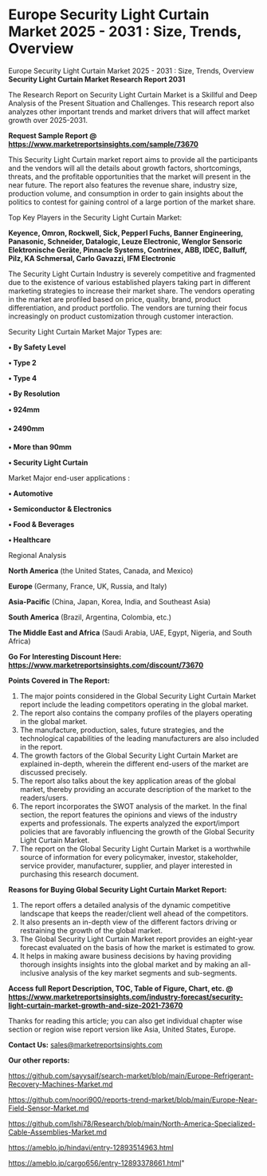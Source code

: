# Europe Security Light Curtain Market 2025 - 2031 : Size, Trends, Overview
Europe Security Light Curtain Market 2025 - 2031 : Size, Trends, Overview
<strong>Security Light Curtain Market Research Report 2031</strong>

The Research Report on Security Light Curtain Market is a Skillful and Deep Analysis of the Present Situation and Challenges. This research report also analyzes other important trends and market drivers that will affect market growth over 2025-2031.

<strong>Request Sample Report @ <a href=https://www.marketreportsinsights.com/sample/73670>https://www.marketreportsinsights.com/sample/73670</a></strong>

This Security Light Curtain market report aims to provide all the participants and the vendors will all the details about growth factors, shortcomings, threats, and the profitable opportunities that the market will present in the near future. The report also features the revenue share, industry size, production volume, and consumption in order to gain insights about the politics to contest for gaining control of a large portion of the market share.

Top Key Players in the Security Light Curtain Market:

<strong>Keyence, Omron, Rockwell, Sick, Pepperl Fuchs, Banner Engineering, Panasonic, Schneider, Datalogic, Leuze Electronic, Wenglor Sensoric Elektronische Geräte, Pinnacle Systems, Contrinex, ABB, IDEC, Balluff, Pilz, KA Schmersal, Carlo Gavazzi, IFM Electronic</strong>

The Security Light Curtain Industry is severely competitive and fragmented due to the existence of various established players taking part in different marketing strategies to increase their market share. The vendors operating in the market are profiled based on price, quality, brand, product differentiation, and product portfolio. The vendors are turning their focus increasingly on product customization through customer interaction.

Security Light Curtain Market Major Types are:

<strong>• By Safety Level

• Type 2

• Type 4

• By Resolution

• 924mm

• 2490mm

• More than 90mm

• Security Light Curtain</strong>

Market Major end-user applications :

<strong>• Automotive

• Semiconductor & Electronics

• Food & Beverages

• Healthcare</strong>

Regional Analysis

</u><strong><b>North America</b></strong> (the United States, Canada, and Mexico)

<strong><b>Europe </b></strong>(Germany, France, UK, Russia, and Italy)

<strong><b>Asia-Pacific</b></strong> (China, Japan, Korea, India, and Southeast Asia)

<strong><b>South America</b></strong> (Brazil, Argentina, Colombia, etc.)

<strong><b>The Middle East and Africa</b></strong> (Saudi Arabia, UAE, Egypt, Nigeria, and South Africa)

<strong>Go For Interesting Discount Here: <a href=https://www.marketreportsinsights.com/discount/73670>https://www.marketreportsinsights.com/discount/73670</a></strong>

<strong>Points Covered in The Report:</strong>
<ol>
  <li>The major points considered in the Global Security Light Curtain Market report include the leading competitors operating in the global market.</li>
  <li>The report also contains the company profiles of the players operating in the global market.</li>
  <li>The manufacture, production, sales, future strategies, and the technological capabilities of the leading manufacturers are also included in the report.</li>
  <li>The growth factors of the Global Security Light Curtain Market are explained in-depth, wherein the different end-users of the market are discussed precisely.</li>
  <li>The report also talks about the key application areas of the global market, thereby providing an accurate description of the market to the readers/users.</li>
  <li>The report incorporates the SWOT analysis of the market. In the final section, the report features the opinions and views of the industry experts and professionals. The experts analyzed the export/import policies that are favorably influencing the growth of the Global Security Light Curtain Market.</li>
  <li>The report on the Global Security Light Curtain Market is a worthwhile source of information for every policymaker, investor, stakeholder, service provider, manufacturer, supplier, and player interested in purchasing this research document.</li>
</ol>
<strong>Reasons for Buying Global Security Light Curtain Market Report:</strong>

<ol>
  <li>The report offers a detailed analysis of the dynamic competitive landscape that keeps the reader/client well ahead of the competitors.</li>
  <li>It also presents an in-depth view of the different factors driving or restraining the growth of the global market.</li>
  <li>The Global Security Light Curtain Market report provides an eight-year forecast evaluated on the basis of how the market is estimated to grow.</li>
  <li>It helps in making aware business decisions by having providing thorough insights insights into the global market and by making an all-inclusive analysis of the key market segments and sub-segments.</li>
</ol>
<strong>Access full Report Description, TOC, Table of Figure, Chart, etc. @ <a href=https://www.marketreportsinsights.com/industry-forecast/security-light-curtain-market-growth-and-size-2021-73670>https://www.marketreportsinsights.com/industry-forecast/security-light-curtain-market-growth-and-size-2021-73670</a></strong>


Thanks for reading this article; you can also get individual chapter wise section or region wise report version like Asia, United States, Europe.

<strong>Contact Us:</strong>
sales@marketreportsinsights.com

<strong>Our other reports:</strong>

<a href=https://github.com/sayysaif/search-market/blob/main/Europe-Refrigerant-Recovery-Machines-Market.md>https://github.com/sayysaif/search-market/blob/main/Europe-Refrigerant-Recovery-Machines-Market.md</a>

<a href=https://github.com/noori900/reports-trend-market/blob/main/Europe-Near-Field-Sensor-Market.md>https://github.com/noori900/reports-trend-market/blob/main/Europe-Near-Field-Sensor-Market.md</a>

<a href=https://github.com/Ishi78/Research/blob/main/North-America-Specialized-Cable-Assemblies-Market.md>https://github.com/Ishi78/Research/blob/main/North-America-Specialized-Cable-Assemblies-Market.md</a>

<a href=https://ameblo.jp/hindavi/entry-12893514963.html>https://ameblo.jp/hindavi/entry-12893514963.html</a>

<a href=https://ameblo.jp/cargo656/entry-12893378661.html>https://ameblo.jp/cargo656/entry-12893378661.html</a>"
